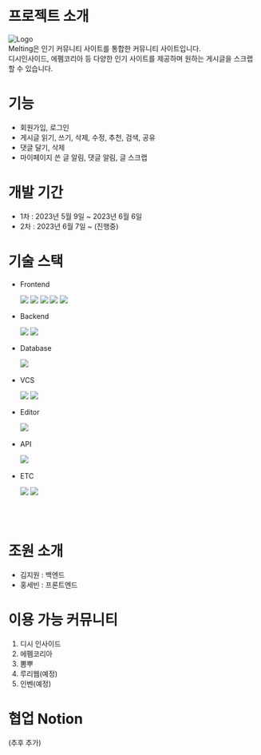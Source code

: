 # 프로젝트 소개
![Logo](../Melting/readmeimg/Logo.png)
<br>
Melting은 인기 커뮤니티 사이트를 통합한 커뮤니티 사이트입니다.<br>
디시인사이드, 에펨코리아 등 다양한 인기 사이트를 제공하며 원하는 게시글을 스크랩 할 수 있습니다.


# 기능
- 회원가입, 로그인
- 게시글 읽기, 쓰기, 삭제, 수정, 추천, 검색, 공유
- 댓글 달기, 삭제
- 마이페이지 쓴 글 알림, 댓글 알림, 글 스크랩

# 개발 기간
- 1차 : 2023년 5월 9일 ~ 2023년 6월 6일
- 2차 : 2023년 6월 7일 ~ (진행중)


#  기술 스택
- <div>Frontend </div>
&nbsp;&nbsp;&nbsp;&nbsp;&nbsp;
<img src="https://img.shields.io/badge/HTML-red?style=flat&logo=html5&logoColor=white"/>
<img src="https://img.shields.io/badge/CSS-blue?style=flat&logo=css3&logoColor=white"/>
<img src="https://img.shields.io/badge/JavaScript-yellow?style=flat&logo=JavaScript&logoColor=white"/>
<img src="https://img.shields.io/badge/jQuery-blue?style=flat&logo=jquery&logoColor=black"/>
<img src="https://img.shields.io/badge/React Native-skyblue?style=flat&logo=React&logoColor=black"/>

- <div>Backend </div>
&nbsp;&nbsp;&nbsp;&nbsp;&nbsp;
<img src="https://img.shields.io/badge/Spring-6DB33F?style=flat&logo=spring&logoColor=white">
<img src="https://img.shields.io/badge/SpringBoot-green?style=flat&logo=SpringBoot&logoColor=white"/>

- <div>Database </div>
&nbsp;&nbsp;&nbsp;&nbsp;&nbsp;
<img src="https://img.shields.io/badge/SQL Developer-F80000?style=flat&logo=oracle&logoColor=white">

- <div>VCS</div>
&nbsp;&nbsp;&nbsp;&nbsp;&nbsp;
<img src="https://img.shields.io/badge/Git-orange?style=flat&logo=git&logoColor=white"/>
<img src="https://img.shields.io/badge/github-black?style=flat&logo=github&logoColor=white"/>

- <div>Editor</div>
&nbsp;&nbsp;&nbsp;&nbsp;&nbsp;
<img src="https://img.shields.io/badge/VS Code-blue?style=flat&logo=visual studio&logoColor=white"/>

- <div>API</div>
&nbsp;&nbsp;&nbsp;&nbsp;&nbsp;
<img src="https://img.shields.io/badge/kakao-yellow?style=flat&logo=kakaotalk&logoColor=black"/>

- <div>ETC</div>
&nbsp;&nbsp;&nbsp;&nbsp;&nbsp;
<img src="https://img.shields.io/badge/Notion-white?style=flat&logo=Notion&logoColor=black"/>
<img src="https://img.shields.io/badge/Figma-F24E1E?style=flat&logo=Figma&logoColor=white"/>

<br><br>

# 조원 소개
- 김지원 : 백엔드
- 홍세빈 : 프론트엔드

# 이용 가능 커뮤니티
1. 디시 인사이드
2. 에펨코리아
3. 뽐뿌
4. 루리웹(예정)
5. 인벤(예정)

# 협업 Notion
(추후 추가)



